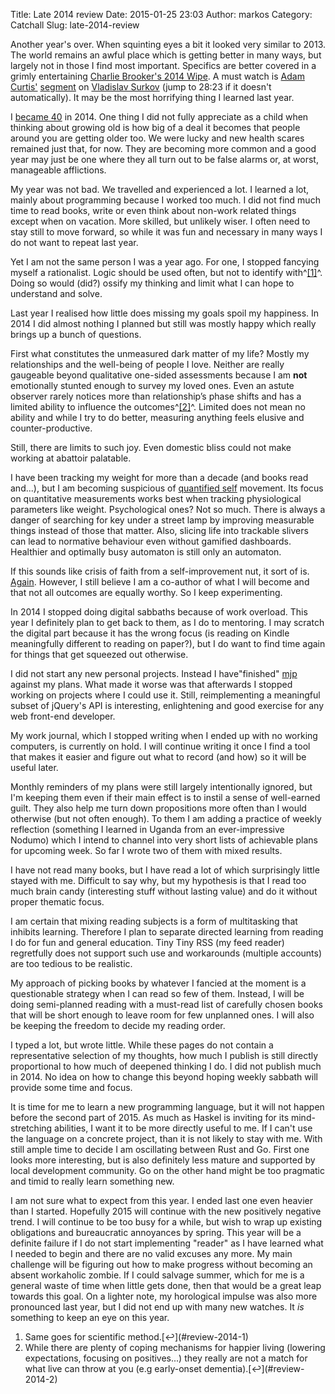 Title: Late 2014 review
Date: 2015-01-25 23:03
Author: markos
Category: Catchall
Slug: late-2014-review

Another year's over. When squinting eyes a bit it looked very similar to
2013. The world remains an awful place which is getting better in many
ways, but largely not in those I find most important. Specifics are
better covered in a grimly entertaining [Charlie Brooker's 2014
Wipe](https://www.youtube.com/watch?v=t3EoNsGHZD0). A must watch is
[Adam Curtis'](http://en.wikipedia.org/wiki/Adam_Curtis)
[segment](https://www.youtube.com/watch?v=t3EoNsGHZD0#t=28m23s) on
[Vladislav Surkov](http://en.wikipedia.org/wiki/Vladislav_Surkov) (jump
to 28:23 if it doesn't automatically). It may be the most horrifying
thing I learned last year.

I [became 40](http://markos.gaivo.net/blog/?p=1199) in 2014. One thing I
did not fully appreciate as a child when thinking about growing old is
how big of a deal it becomes that people around you are getting older
too. We were lucky and new health scares remained just that, for now.
They are becoming more common and a good year may just be one where they
all turn out to be false alarms or, at worst, manageable afflictions.

My year was not bad. We travelled and experienced a lot. I learned a
lot, mainly about programming because I worked too much. I did not find
much time to read books, write or even think about non-work related
things except when on vacation. More skilled, but unlikely wiser. I
often need to stay still to move forward, so while it was fun and
necessary in many ways I do not want to repeat last year.

Yet I am not the same person I was a year ago. For one, I stopped
fancying myself a rationalist. Logic should be used often, but not to
identify with^<span
id="review-2014-1">[[1]](#review-2014-1-note)</span>^. Doing so would
(did?) ossify my thinking and limit what I can hope to understand and
solve.

Last year I realised how little does missing my goals spoil my
happiness. In 2014 I did almost nothing I planned but still was mostly
happy which really brings up a bunch of questions.

First what constitutes the unmeasured dark matter of my life? Mostly my
relationships and the well-being of people I love. Neither are really
gaugeable beyond qualitative one-sided assessments because I am **not**
emotionally stunted enough to survey my loved ones. Even an astute
observer rarely notices more than relationship’s phase shifts and has a
limited ability to influence the outcomes^<span
id="review-2014-2">[[2]](#review-2014-2-note)</span>^. Limited does not
mean no ability and while I try to do better, measuring anything feels
elusive and counter-productive.

Still, there are limits to such joy. Even domestic bliss could not make
working at abattoir palatable.

I have been tracking my weight for more than a decade (and books read
and...), but I am becoming suspicious of [quantified
self](http://en.wikipedia.org/wiki/Quantified_Self) movement. Its focus
on quantitative measurements works best when tracking physiological
parameters like weight. Psychological ones? Not so much. There is always
a danger of searching for key under a street lamp by improving
measurable things instead of those that matter. Also, slicing life into
trackable slivers can lead to normative behaviour even without gamified
dashboards. Healthier and optimally busy automaton is still only an
automaton.

If this sounds like crisis of faith from a self-improvement nut, it sort
of is.
[Again](http://markos.gaivo.net/blog/?p=664 "Article about why goals can inhibit good reading").
However, I still believe I am a co-author of what I will become and that
not all outcomes are equally worthy. So I keep experimenting.

In 2014 I stopped doing digital sabbaths because of work overload. This
year I definitely plan to get back to them, as I do to mentoring. I may
scratch the digital part because it has the wrong focus (is reading on
Kindle meaningfully different to reading on paper?), but I do want to
find time again for things that get squeezed out otherwise.

I did not start any new personal projects. Instead I have"finished"
[mjp](https://github.com/samastur/mjp) against my plans. What made it
worse was that afterwards I stopped working on projects where I could
use it. Still, reimplementing a meaningful subset of jQuery's API is
interesting, enlightening and good exercise for any web front-end
developer.

My work journal, which I stopped writing when I ended up with no working
computers, is currently on hold. I will continue writing it once I find
a tool that makes it easier and figure out what to record (and how) so
it will be useful later.

Monthly reminders of my plans were still largely intentionally ignored,
but I'm keeping them even if their main effect is to instil a sense of
well-earned guilt. They also help me turn down propositions more often
than I would otherwise (but not often enough). To them I am adding a
practice of weekly reflection (something I learned in Uganda from an
ever-impressive Nodumo) which I intend to channel into very short lists
of achievable plans for upcoming week. So far I wrote two of them with
mixed results.

I have not read many books, but I have read a lot of which surprisingly
little stayed with me. Difficult to say why, but my hypothesis is that I
read too much brain candy (interesting stuff without lasting value) and
do it without proper thematic focus.

I am certain that mixing reading subjects is a form of multitasking that
inhibits learning. Therefore I plan to separate directed learning from
reading I do for fun and general education. Tiny Tiny RSS (my feed
reader) regretfully does not support such use and workarounds (multiple
accounts) are too tedious to be realistic.

My approach of picking books by whatever I fancied at the moment is a
questionable strategy when I can read so few of them. Instead, I will be
doing semi-planned reading with a must-read list of carefully chosen
books that will be short enough to leave room for few unplanned ones. I
will also be keeping the freedom to decide my reading order.

I typed a lot, but wrote little. While these pages do not contain a
representative selection of my thoughts, how much I publish is still
directly proportional to how much of deepened thinking I do. I did not
publish much in 2014. No idea on how to change this beyond hoping weekly
sabbath will provide some time and focus.

It is time for me to learn a new programming language, but it will not
happen before the second part of 2015. As much as Haskel is inviting for
its mind-stretching abilities, I want it to be more directly useful to
me. If I can't use the language on a concrete project, than it is not
likely to stay with me. With still ample time to decide I am oscillating
between Rust and Go. First one looks more interesting, but is also
definitely less mature and supported by local development community. Go
on the other hand might be too pragmatic and timid to really learn
something new.

I am not sure what to expect from this year. I ended last one even
heavier than I started. Hopefully 2015 will continue with the new
positively negative trend. I will continue to be too busy for a while,
but wish to wrap up existing obligations and bureaucratic annoyances by
spring. This year will be a definite failure if I do not start
implementing "reader" as I have learned what I needed to begin and there
are no valid excuses any more. My main challenge will be figuring out
how to make progress without becoming an absent workaholic zombie. If I
could salvage summer, which for me is a general waste of time when
little gets done, then that would be a great leap towards this goal. On
a lighter note, my horological impulse was also more pronounced last
year, but I did not end up with many new watches. It *is* something to
keep an eye on this year.

1.  <span id="review-2014-1-note">
    Same goes for scientific method.[↩](#review-2014-1)
    </span>

2.  <span id="review-2014-2-note">
    While there are plenty of coping mechanisms for happier living
    (lowering expectations, focusing on positives...) they really are
    not a match for what live can throw at you (e.g early-onset
    dementia).[↩](#review-2014-2)
    </span>


